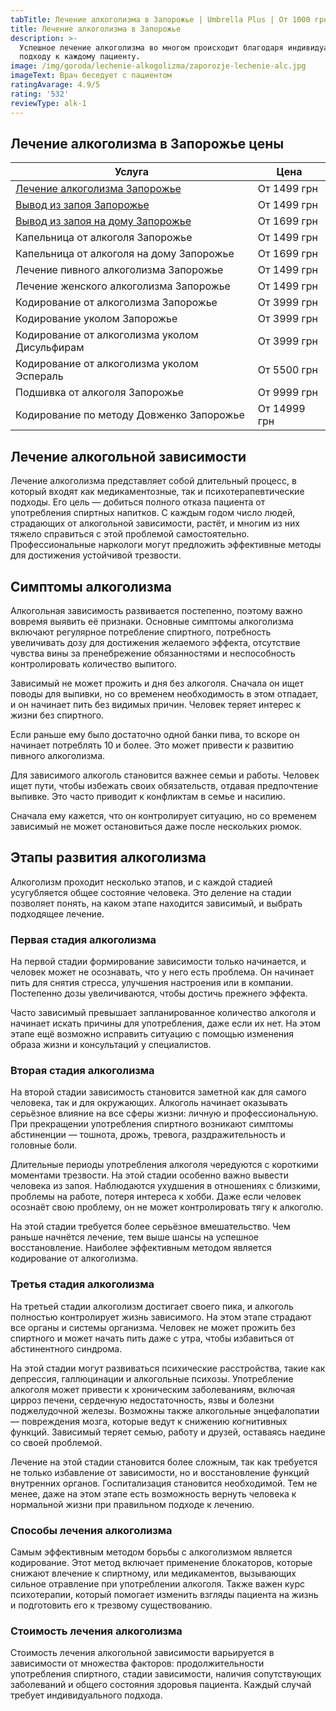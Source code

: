 ```yaml
---
tabTitle: Лечение алкоголизма в Запорожье | Umbrella Plus | От 1000 грн
title: Лечение алкоголизма в Запорожье
description: >-
  Успешное лечение алкоголизма во многом происходит благодаря индивидуальному
  подходу к каждому пациенту.
image: /img/goroda/lechenie-alkogolizma/zaporozje-lechenie-alc.jpg
imageText: Врач беседует с пациентом
ratingAvarage: 4.9/5
rating: '532'
reviewType: alk-1
---
```


## Лечение алкоголизма в Запорожье цены

| Услуга                                                                 | Цена         |
| ---------------------------------------------------------------------- | ------------ |
| [Лечение алкоголизма Запорожье](lechenie-alkogolizma-zaporoje)         | От 1499 грн  |
| [Вывод из запоя Запорожье](vivod-iz-zapoia-zaparoje)                   | От 1499 грн  |
| [Вывод из запоя на дому Запорожье](Vivod-iz-zapoia-na-domy-zaporozhye) | От 1699 грн  |
| Капельница от алкоголя Запорожье                                       | От 1499 грн  |
| Капельница от алкоголя на дому Запорожье                               | От 1699 грн  |
| Лечение пивного алкоголизма Запорожье                                  | От 1499 грн  |
| Лечение женского алкоголизма Запорожье                                 | От 1499 грн  |
| Кодирование от алкоголизма Запорожье                                   | От 3999 грн  |
| Кодирование уколом Запорожье                                           | От 3999 грн  |
| Кодирование от алкоголизма уколом Дисульфирам                          | От 3999 грн  |
| Кодирование от алкоголизма уколом Эспераль                             | От 5500 грн  |
| Подшивка от алкоголя Запорожье                                         | От 9999 грн  |
| Кодирование по методу Довженко Запорожье                               | От 14999 грн |

## Лечение алкогольной зависимости

Лечение алкоголизма представляет собой длительный процесс, в который входят как медикаментозные, так и психотерапевтические подходы. Его цель — добиться полного отказа пациента от употребления спиртных напитков. С каждым годом число людей, страдающих от алкогольной зависимости, растёт, и многим из них тяжело справиться с этой проблемой самостоятельно. Профессиональные наркологи могут предложить эффективные методы для достижения устойчивой трезвости.

## Симптомы алкоголизма

Алкогольная зависимость развивается постепенно, поэтому важно вовремя выявить её признаки. Основные симптомы алкоголизма включают регулярное потребление спиртного, потребность увеличивать дозу для достижения желаемого эффекта, отсутствие чувства вины за пренебрежение обязанностями и неспособность контролировать количество выпитого.

Зависимый не может прожить и дня без алкоголя. Сначала он ищет поводы для выпивки, но со временем необходимость в этом отпадает, и он начинает пить без видимых причин. Человек теряет интерес к жизни без спиртного.

Если раньше ему было достаточно одной банки пива, то вскоре он начинает потреблять 10 и более. Это может привести к развитию пивного алкоголизма.

Для зависимого алкоголь становится важнее семьи и работы. Человек ищет пути, чтобы избежать своих обязательств, отдавая предпочтение выпивке. Это часто приводит к конфликтам в семье и насилию.

Сначала ему кажется, что он контролирует ситуацию, но со временем зависимый не может остановиться даже после нескольких рюмок.

## Этапы развития алкоголизма

Алкоголизм проходит несколько этапов, и с каждой стадией усугубляется общее состояние человека. Это деление на стадии позволяет понять, на каком этапе находится зависимый, и выбрать подходящее лечение.

### Первая стадия алкоголизма

На первой стадии формирование зависимости только начинается, и человек может не осознавать, что у него есть проблема. Он начинает пить для снятия стресса, улучшения настроения или в компании. Постепенно дозы увеличиваются, чтобы достичь прежнего эффекта.

Часто зависимый превышает запланированное количество алкоголя и начинает искать причины для употребления, даже если их нет. На этом этапе ещё возможно исправить ситуацию с помощью изменения образа жизни и консультаций у специалистов.

### Вторая стадия алкоголизма

На второй стадии зависимость становится заметной как для самого человека, так и для окружающих. Алкоголь начинает оказывать серьёзное влияние на все сферы жизни: личную и профессиональную. При прекращении употребления спиртного возникают симптомы абстиненции — тошнота, дрожь, тревога, раздражительность и головные боли.

Длительные периоды употребления алкоголя чередуются с короткими моментами трезвости. На этой стадии особенно важно вывести человека из запоя. Наблюдаются ухудшения в отношениях с близкими, проблемы на работе, потеря интереса к хобби. Даже если человек осознаёт свою проблему, он не может контролировать тягу к алкоголю.

На этой стадии требуется более серьёзное вмешательство. Чем раньше начнётся лечение, тем выше шансы на успешное восстановление. Наиболее эффективным методом является кодирование от алкоголизма.

### Третья стадия алкоголизма

На третьей стадии алкоголизм достигает своего пика, и алкоголь полностью контролирует жизнь зависимого. На этом этапе страдают все органы и системы организма. Человек не может прожить без спиртного и может начать пить даже с утра, чтобы избавиться от абстинентного синдрома.

На этой стадии могут развиваться психические расстройства, такие как депрессия, галлюцинации и алкогольные психозы. Употребление алкоголя может привести к хроническим заболеваниям, включая цирроз печени, сердечную недостаточность, язвы и болезни поджелудочной железы. Возможны также алкогольные энцефалопатии — повреждения мозга, которые ведут к снижению когнитивных функций. Зависимый теряет семью, работу и друзей, оставаясь наедине со своей проблемой.

Лечение на этой стадии становится более сложным, так как требуется не только избавление от зависимости, но и восстановление функций внутренних органов. Госпитализация становится необходимой. Тем не менее, даже на этом этапе есть возможность вернуть человека к нормальной жизни при правильном подходе к лечению.

### Способы лечения алкоголизма

Самым эффективным методом борьбы с алкоголизмом является кодирование. Этот метод включает применение блокаторов, которые снижают влечение к спиртному, или медикаментов, вызывающих сильное отравление при употреблении алкоголя. Также важен курс психотерапии, который помогает изменить взгляды пациента на жизнь и подготовить его к трезвому существованию.

### Стоимость лечения алкоголизма

Стоимость лечения алкогольной зависимости варьируется в зависимости от множества факторов: продолжительности употребления спиртного, стадии зависимости, наличия сопутствующих заболеваний и общего состояния здоровья пациента. Каждый случай требует индивидуального подхода.
